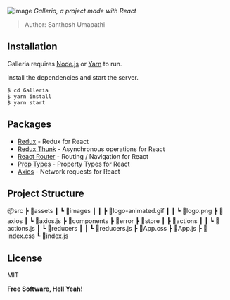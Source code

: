 ![image](https://drive.google.com/uc?export=view&id=1gdgs6TbQkVvrwExeP_A2QBjCAwEe-GoV)
*Galleria, a project made with React*

> Author: Santhosh Umapathi

## Installation

Galleria requires [Node.js](https://nodejs.org/) or [Yarn](https://yarnpkg.com/) to run.

Install the dependencies and start the server.

```
$ cd Galleria
$ yarn install
$ yarn start
```

## Packages
* [Redux](https://redux.js.org/) - Redux for React
* [Redux Thunk](https://github.com/reduxjs/redux-thunk) - Asynchronous operations for React
* [React Router](https://reactrouter.com/web/guides/quick-start) - Routing / Navigation for React
* [Prop Types](https://www.npmjs.com/package/prop-types) - Property Types for React
* [Axios](https://github.com/axios/axios) - Network requests for React

## Project Structure
📦src
 ┣ 📂assets
 ┃ ┗ 📂images
 ┃ ┃ ┣ 📜logo-animated.gif
 ┃ ┃ ┗ 📜logo.png
 ┣ 📂axios
 ┃ ┗ 📜axios.js
 ┣ 📂components
 ┣ 📂error
 ┣ 📂store
 ┃ ┣ 📂actions
 ┃ ┃ ┗ 📜actions.js
 ┃ ┗ 📂reducers
 ┃ ┃ ┗ 📜reducers.js
 ┣ 📜App.css
 ┣ 📜App.js
 ┣ 📜index.css
 ┗ 📜index.js





License
----
MIT


**Free Software, Hell Yeah!**


